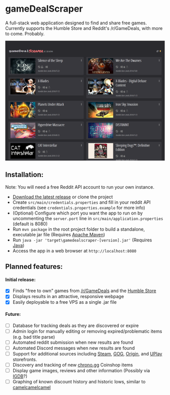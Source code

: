 gameDealScraper
===========

A full-stack web application designed to find and share free games. Currently supports the Humble Store and Reddit's /r/GameDeals, with more to come. Probably.

![0.1.00-ALPHA Screenshot at small tablet resolution](docs/screenshots/preview-0.1.00-alpha-tablet.png?raw=true "0.1.00-ALPHA Screenshot at small tablet resolution")

## Installation:
Note: You will need a free Reddit API account to run your own instance.
- [Download the latest release](https://github.com/ababyduck/gameDealScraper/releases/latest) or clone the project
- Create `src/main/credentials.properties` and fill in your reddit API credentials (see `credentials.properties.example` for more info)
- (Optional) Configure which port you want the app to run on by uncommenting the `server.port` line in `src/main/application.properties` (default is 8080)
- Run `mvn package` in the root project folder to build a standalone, executable jar file (Requires [Apache Maven](https://maven.apache.org/download.cgi))
- Run `java -jar 'target\gamedealscraper-[version].jar'` (Requires [Java](https://java.com/en/download/))
- Access the app in a web browser at `http://localhost:8080`

## Planned features:

#### Initial release:
- [x] Finds "free to own" games from [/r/GameDeals](https://www.reddit.com/r/GameDeals/) and the [Humble Store](https://www.humblebundle.com/store)
- [X] Displays results in an attractive, responsive webpage
- [X] Easily deployable to a free VPS as a single .jar file

#### Future:
- [ ] Database for tracking deals as they are discovered or expire
- [ ] Admin login for manually editing or removing expired/problematic items (e.g. bad title parse)
- [ ] Automated reddit submission when new results are found
- [ ] Automated Discord messages when new results are found
- [ ] Support for additional sources including [Steam](https://store.steampowered.com/), [GOG](https://www.gog.com/), [Origin](https://www.origin.com/usa/en-us/store/browse?fq=platform:pc-download), and [UPlay](https://store.ubi.com/us/video-games/platforms/pc/?lang=en_US) storefronts.
- [ ] Discovery and tracking of new [chrono.gg](http://chrono.gg) Coinshop items
- [ ] Display game images, reviews and other information (Possibly via [IGDB](https://www.igdb.com/discover)?)
- [ ] Graphing of known discount history and historic lows, similar to [camelcamelcamel](https://www.camelcamelcamel.com/)